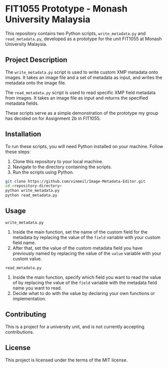 # FIT1055 Prototype - Monash University Malaysia

This repository contains two Python scripts, `write_metadata.py` and `read_metadata.py`, developed as a prototype for the unit FIT1055 at Monash University Malaysia.

## Project Description

The `write_metadata.py` script is used to write custom XMP metadata onto images. It takes an image file and a set of metadata as input, and writes the metadata onto the image file.

The `read_metadata.py` script is used to read specific XMP field metadata from images. It takes an image file as input and returns the specified metadata fields.

These scripts serve as a simple demonstration of the prototype my group has decided on for Assignment 2b in FIT1055.

## Installation

To run these scripts, you will need Python installed on your machine. Follow these steps:

1. Clone this repository to your local machine.
2. Navigate to the directory containing the scripts.
3. Run the scripts using Python.

```bash
git clone https://github.com/vinmeil/Image-Metadata-Editor.git
cd <repository-directory>
python write_metadata.py
python read_metadata.py
```

## Usage
`write_metadata.py`

1. Inside the main function, set the name of the custom field for the metadata by replacing the value of the `field` variable with your custom field name.</br>
2. After that, set the value of the custom metadata field you have previously named by replacing the value of the `value` variable with your custom value.</br>

`read_metadata.py`
1. Inside the main function, specify which field you want to read the value of by replacing the value of the `field` variable with the metadata field name you want to read.
2. Decide what to do with the value by declaring your own functions or implementation.

## Contributing
This is a project for a university unit, and is not currently accepting contributions.

## License
This project is licensed under the terms of the MIT license.